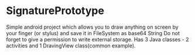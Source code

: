 # SignaturePrototype
Simple android project which allows you to draw anything on screen by your finger (or stylus) and save it in FileSystem as base64 String 
Do not forget to give a permission to write external storage.
Has 3 Java classes - 2 activities and 1 DravingView class(common example).
